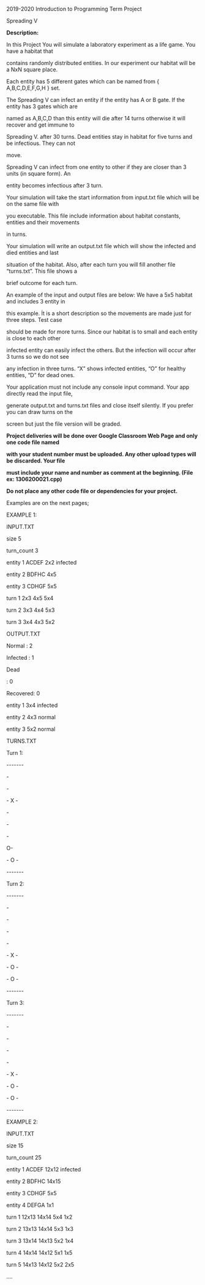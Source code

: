 

2019-2020 Introduction to Programming Term Project

Spreading V

**Description:**

In this Project You will simulate a laboratory experiment as a life game. You have a habitat that

contains randomly distributed entities. In our experiment our habitat will be a NxN square place.

Each entity has 5 different gates which can be named from { A,B,C,D,E,F,G,H } set.

The Spreading V can infect an entity if the entity has A or B gate. If the entity has 3 gates which are

named as A,B,C,D than this entity will die after 14 turns otherwise it will recover and get immune to

Spreading V. after 30 turns. Dead entities stay in habitat for five turns and be infectious. They can not

move.

Spreading V can infect from one entity to other if they are closer than 3 units (in square form). An

entity becomes infectious after 3 turn.

Your simulation will take the start information from input.txt file which will be on the same file with

you executable. This file include information about habitat constants, entities and their movements

in turns.

Your simulation will write an output.txt file which will show the infected and died entities and last

situation of the habitat. Also, after each turn you will fill another file “turns.txt”. This file shows a

brief outcome for each turn.

An example of the input and output files are below: We have a 5x5 habitat and includes 3 entity in

this example. İt is a short description so the movements are made just for three steps. Test case

should be made for more turns. Since our habitat is to small and each entity is close to each other

infected entity can easily infect the others. But the infection will occur after 3 turns so we do not see

any infection in three turns. “X” shows infected entities, “O” for healthy entities, “D” for dead ones.

Your application must not include any console input command. Your app directly read the input file,

generate output.txt and turns.txt files and close itself silently. If you prefer you can draw turns on the

screen but just the file version will be graded.

**Project deliveries will be done over Google Classroom Web Page and only one code file named**

**with your student number must be uploaded. Any other upload types will be discarded. Your file**

**must include your name and number as comment at the beginning. (File ex: 1306200021.cpp)**

**Do not place any other code file or dependencies for your project.**

Examples are on the next pages;





EXAMPLE 1:

INPUT.TXT

size 5

turn\_count 3

entity 1 ACDEF 2x2 infected

entity 2 BDFHC 4x5

entity 3 CDHGF 5x5

turn 1 2x3 4x5 5x4

turn 2 3x3 4x4 5x3

turn 3 3x4 4x3 5x2

OUTPUT.TXT

Normal : 2

Infected : 1

Dead

: 0

Recovered: 0

entity 1 3x4 infected

entity 2 4x3 normal

entity 3 5x2 normal

TURNS.TXT

Turn 1:

\-------

\-

\-

\- X -

\-

\-

\-

O-

\- O -

\-------

Turn 2:

\-------

\-

\-

\-

\-

\- X -

\- O -

\- O -

\-------

Turn 3:

\-------

\-

\-

\-

\-

\- X -

\- O -

\- O -

\-------





EXAMPLE 2:

INPUT.TXT

size 15

turn\_count 25

entity 1 ACDEF 12x12 infected

entity 2 BDFHC 14x15

entity 3 CDHGF 5x5

entity 4 DEFGA 1x1

turn 1 12x13 14x14 5x4 1x2

turn 2 13x13 14x14 5x3 1x3

turn 3 13x14 14x13 5x2 1x4

turn 4 14x14 14x12 5x1 1x5

turn 5 14x13 14x12 5x2 2x5

….


